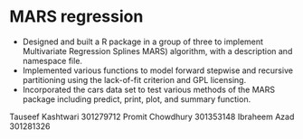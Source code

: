 # MARS regression 

- Designed and built a R package in a group of three to implement Multivariate Regression Splines MARS) algorithm, with a description and namespace file. 
- Implemented various functions to model forward stepwise and recursive partitioning using the lack-of-fit criterion and GPL licensing.
- Incorporated the cars data set to test various methods of the MARS package including predict, print, plot, and summary function. 

Tauseef Kashtwari 301279712
Promit Chowdhury 301353148
Ibraheem Azad 301281326
